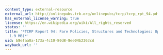 ```yaml
---
content_type: external-resource
external_url: http://onlinepubs.trb.org/onlinepubs/tcrp/tcrp_rpt_94.pdf
has_external_license_warning: true
license: https://en.wikipedia.org/wiki/All_rights_reserved
status: ''
title: '*TCRP Report 94: Fare Policies, Structures and Technologies: Update (PDF -
  1.9 MB)*'
uid: b8efaa8a-173a-4c10-80d8-8ee04b2363cd
wayback_url: ''
---
```


